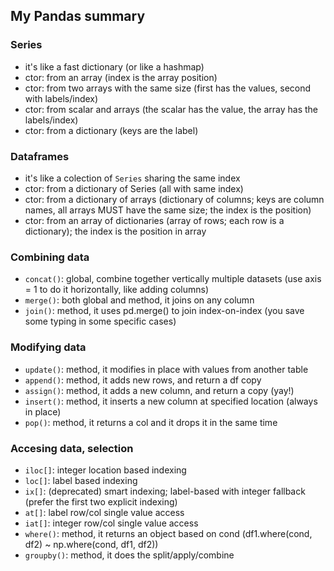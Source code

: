 ## My Pandas summary

### Series
* it's like a fast dictionary (or like a hashmap)
* ctor: from an array (index is the array position)
* ctor: from two arrays with the same size (first has the values, second with labels/index)
* ctor: from scalar and arrays (the scalar has the value, the array has the labels/index)
* ctor: from a dictionary (keys are the label)

### Dataframes
* it's like a colection of ```Series``` sharing the same index
* ctor: from a dictionary of Series (all with same index)
* ctor: from a dictionary of arrays (dictionary of columns; keys are column names, all arrays MUST have the same size; the index is the position)
* ctor: from an array of dictionaries (array of rows; each row is a dictionary); the index is the position in array
  
### Combining data
* ```concat()```: global, combine together vertically multiple datasets (use axis = 1 to do it horizontally, like adding columns)
* ```merge()```: both global and method, it joins on any column
* ```join()```: method, it uses pd.merge() to join index-on-index (you save some typing in some specific cases)

### Modifying data
* ```update()```: method, it modifies in place with values from another table
* ```append()```: method, it adds new rows, and return a df copy
* ```assign()```: method, it adds a new column, and return a copy (yay!)
* ```insert()```: method, it inserts a new column at specified location (always in place)
* ```pop()```: method, it returns a col and it drops it in the same time

### Accesing data, selection
* ```iloc[]```: integer location based indexing
* ```loc[]```: label based indexing
* ```ix[]```: (deprecated) smart indexing; label-based with integer fallback (prefer the first two explicit indexing)
* ```at[]```: label row/col single value access
* ```iat[]```: integer row/col single value access
* ```where()```: method, it returns an object based on cond (df1.where(cond, df2) ~ np.where(cond, df1, df2))
* ```groupby()```: method, it does the split/apply/combine



